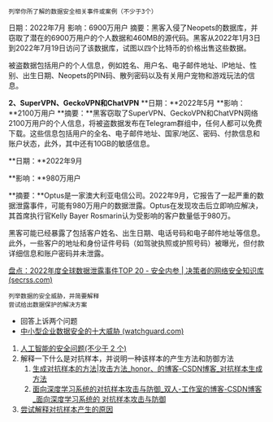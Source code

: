 	列举你所了解的数据安全相关事件或案例（不少于3个）
日期：2022年7月
影响：6900万用户
摘要：黑客入侵了Neopets的数据库，并窃取了潜在的6900万用户的个人数据和460MB的源代码。黑客从2022年1月3日到2022年7月19日访问了该数据库，试图以四个比特币的价格出售这些数据。

被盗数据包括用户的个人信息，例如姓名、用户名、电子邮件地址、IP地址、性别、出生日期、Neopets的PIN码、散列密码以及有关用户宠物和游戏玩法的信息。

**2、SuperVPN、GeckoVPN和ChatVPN**
**日期：**2022年5月
**影响：**2100万用户
**摘要：**黑客窃取了SuperVPN、GeckoVPN和ChatVPN网络2100万用户的个人信息，将被盗数据发布在Telegram群组中，任何人都可以免费下载。这些信息包括用户的全名、电子邮件地址、国家/地区、密码、付款信息和账户状态，此外，其中还有10GB的敏感信息。

**日期：**2022年9月

**影响：**980万用户

**摘要：**Optus是一家澳大利亚电信公司。2022年9月，它报告了一起严重的数据泄露事件，可能有980万用户的数据泄露。Optus在发现攻击后立即响应解决，其首席执行官Kelly Bayer Rosmarin认为受影响的客户数量低于980万。

黑客可能已经暴露了包括客户姓名、出生日期、电话号码和电子邮件地址等信息。此外，一些客户的地址和身份证件号码（如驾驶执照或护照号码）被曝光，但付款详细信息和账户密码并未泄露。

[盘点：2022年度全球数据泄露事件TOP 20 - 安全内参 | 决策者的网络安全知识库 (secrss.com)](https://www.secrss.com/articles/48764)


	列举数据的安全威胁，并简要解释
	尝试给出数据保护的解决方案
- 回答上诉两个问题
- [中小型企业数据安全的十大威胁 (watchguard.com)](https://www.watchguard.com/docs/whitepaper/wg_top10-summary_wp_zh.pdf)


1. [人工智能的安全问题(不少于 2 个)](https://www.cdstm.cn/gallery/media/mkjx/qcyjswx_6431/202101/t20210112_1040642.html)
2. 解释一下什么是对抗样本，并说明一种该样本的产生方法和防御方法
	1. [生成对抗样本的方法|攻击方法_honor、的博客-CSDN博客_对抗样本生成方法](https://blog.csdn.net/baidu_36415362/article/details/107101007?ops_request_misc=%257B%2522request%255Fid%2522%253A%2522167214781716800182777847%2522%252C%2522scm%2522%253A%252220140713.130102334..%2522%257D&request_id=167214781716800182777847&biz_id=0&utm_medium=distribute.pc_search_result.none-task-blog-2~all~baidu_landing_v2~default-1-107101007-null-null.142^v68^control,201^v4^add_ask,213^v2^t3_control1&utm_term=%E5%AF%B9%E6%8A%97%E6%A0%B7%E6%9C%AC%E7%9A%84%E4%BA%A7%E7%94%9F%E6%96%B9%E6%B3%95&spm=1018.2226.3001.4187)
	2. [面向深度学习系统的对抗样本攻击与防御_双人-工作室的博客-CSDN博客_面向深度学习系统的 对抗样本攻击与防御](https://blog.csdn.net/dfs000/article/details/107296889?ops_request_misc=%257B%2522request%255Fid%2522%253A%2522167214787016800215091499%2522%252C%2522scm%2522%253A%252220140713.130102334..%2522%257D&request_id=167214787016800215091499&biz_id=0&utm_medium=distribute.pc_search_result.none-task-blog-2~all~sobaiduend~default-2-107296889-null-null.142^v68^control,201^v4^add_ask,213^v2^t3_control1&utm_term=%E5%AF%B9%E6%8A%97%E6%A0%B7%E6%9C%AC%E7%9A%84%E9%98%B2%E5%BE%A1%E6%96%B9%E6%B3%95&spm=1018.2226.3001.4187)
4. [尝试解释对抗样本产生的原因](https://zhuanlan.zhihu.com/p/82276493)
